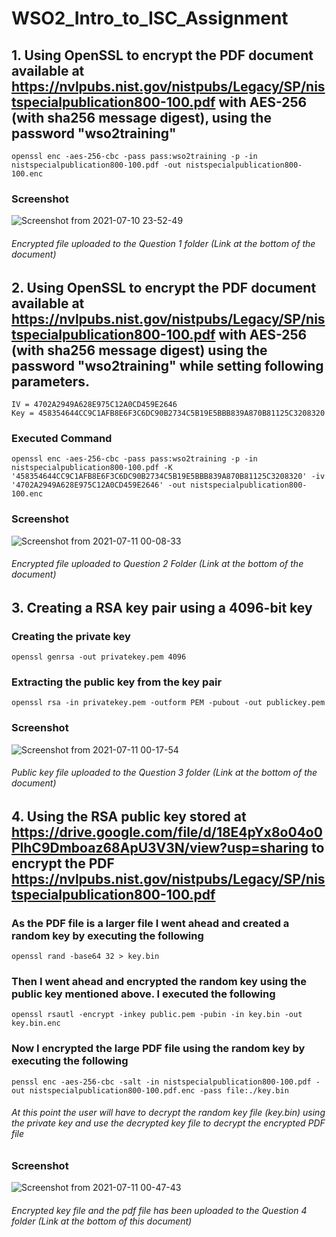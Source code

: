 # WSO2_Intro_to_ISC_Assignment

## 1. Using OpenSSL to encrypt the PDF document available at https://nvlpubs.nist.gov/nistpubs/Legacy/SP/nistspecialpublication800-100.pdf with AES-256 (with sha256 message digest), using the password "wso2training"

```
openssl enc -aes-256-cbc -pass pass:wso2training -p -in nistspecialpublication800-100.pdf -out nistspecialpublication800-100.enc
```

### Screenshot

![Screenshot from 2021-07-10 23-52-49](https://user-images.githubusercontent.com/75664650/125185509-d1c50100-e242-11eb-8b7c-70a608bde72c.png)

###### Encrypted file uploaded to the Question 1 folder (Link at the bottom of the document)

## 2. Using OpenSSL to encrypt the PDF document available at https://nvlpubs.nist.gov/nistpubs/Legacy/SP/nistspecialpublication800-100.pdf with AES-256 (with sha256 message digest) using the password "wso2training" while setting following parameters.

```
IV = 4702A2949A628E975C12A0CD459E2646
Key = 458354644CC9C1AFB8E6F3C6DC90B2734C5B19E5BBB839A870B81125C3208320
```

### Executed Command 

```
openssl enc -aes-256-cbc -pass pass:wso2training -p -in nistspecialpublication800-100.pdf -K '458354644CC9C1AFB8E6F3C6DC90B2734C5B19E5BBB839A870B81125C3208320' -iv '4702A2949A628E975C12A0CD459E2646' -out nistspecialpublication800-100.enc
```

### Screenshot

![Screenshot from 2021-07-11 00-08-33](https://user-images.githubusercontent.com/75664650/125185906-fde18180-e244-11eb-8425-204af572fc6b.png)

###### Encrypted file uploaded to Question 2 Folder (Link at the bottom of the document)

## 3. Creating a RSA key pair using a 4096-bit key

### Creating the private key 

```
openssl genrsa -out privatekey.pem 4096
```

### Extracting the public key from the key pair

```
openssl rsa -in privatekey.pem -outform PEM -pubout -out publickey.pem
```

### Screenshot

![Screenshot from 2021-07-11 00-17-54](https://user-images.githubusercontent.com/75664650/125186164-5402f480-e246-11eb-992d-8caff358bf87.png)

###### Public key file uploaded to the Question 3 folder (Link at the bottom of the document)

## 4. Using the RSA public key stored at https://drive.google.com/file/d/18E4pYx8o04o0PlhC9Dmboaz68ApU3V3N/view?usp=sharing to encrypt the PDF https://nvlpubs.nist.gov/nistpubs/Legacy/SP/nistspecialpublication800-100.pdf

### As the PDF file is a larger file I went ahead and created a random key by executing the following

```
openssl rand -base64 32 > key.bin
```

### Then I went ahead and encrypted the random key using the public key mentioned above. I executed the following

```
openssl rsautl -encrypt -inkey public.pem -pubin -in key.bin -out key.bin.enc
```

### Now I encrypted the large PDF file using the random key by executing the following 

```
penssl enc -aes-256-cbc -salt -in nistspecialpublication800-100.pdf -out nistspecialpublication800-100.pdf.enc -pass file:./key.bin
```

###### At this point the user will have to decrypt the random key file (key.bin) using the private key and use the decrypted key file to decrypt the encrypted PDF file

### Screenshot 

![Screenshot from 2021-07-11 00-47-43](https://user-images.githubusercontent.com/75664650/125187009-0b9a0580-e24b-11eb-8f90-ba063dbeeb03.png)

###### Encrypted key file and the pdf file has been uploaded to the Question 4 folder (Link at the bottom of this document)


